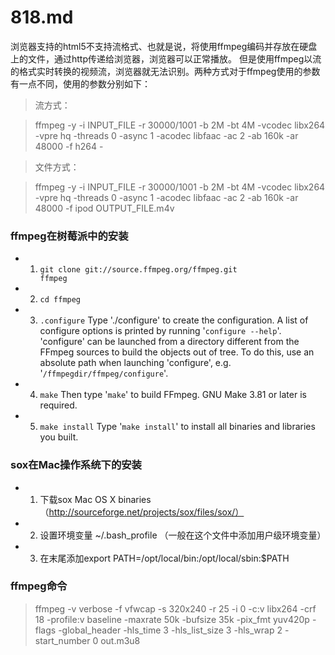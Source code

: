818.md
======

浏览器支持的html5不支持流格式、也就是说，将使用ffmpeg编码并存放在硬盘上的文件，通过http传递给浏览器，浏览器可以正常播放。
但是使用ffmpeg以流的格式实时转换的视频流，浏览器就无法识别。两种方式对于ffmpeg使用的参数有一点不同，使用的参数分别如下：

> 流方式：

> ffmpeg -y -i INPUT_FILE -r 30000/1001 -b 2M -bt 4M -vcodec libx264 -vpre hq -threads 0 -async 1 -acodec libfaac -ac 2 
-ab 160k -ar 48000 -f h264 -

> 文件方式：

> ffmpeg -y -i INPUT_FILE -r 30000/1001 -b 2M -bt 4M -vcodec libx264 -vpre hq -threads 0 -async 1 -acodec libfaac -ac 2 
-ab 160k -ar 48000 -f ipod OUTPUT_FILE.m4v


### ffmpeg在树莓派中的安装

* 1. <code>git clone git://source.ffmpeg.org/ffmpeg.git ffmpeg</code>
* 2. <code>cd ffmpeg</code>
* 3. <code>.configure</code> Type './configure' to create the configuration. A list of configure options is printed 
by running '<code>configure --help</code>'. 'configure' can be launched from a directory different from the FFmpeg sources to 
build the objects out of tree. To do this, use an absolute path when launching 'configure', e.g. 
'<code>/ffmpegdir/ffmpeg/configure</code>'.
* 4. <code>make</code> Then type '<code>make</code>' to build FFmpeg. GNU Make 3.81 or later is required.
* 5. <code>make install</code> Type '<code>make install</code>' to install all binaries and libraries you built.

### sox在Mac操作系统下的安装

* 1. 下载sox Mac OS X binaries（http://sourceforge.net/projects/sox/files/sox/）
* 2. 设置环境变量 ~/.bash_profile （一般在这个文件中添加用户级环境变量）
* 3. 在末尾添加export PATH=/opt/local/bin:/opt/local/sbin:$PATH

### ffmpeg命令
> ffmpeg -v verbose -f vfwcap  -s 320x240 -r 25 -i 0 -c:v libx264 -crf 18 -profile:v baseline -maxrate 50k -bufsize 35k 
-pix_fmt yuv420p  -flags -global_header -hls_time 3 -hls_list_size 3 -hls_wrap 2 -start_number 0 out.m3u8


